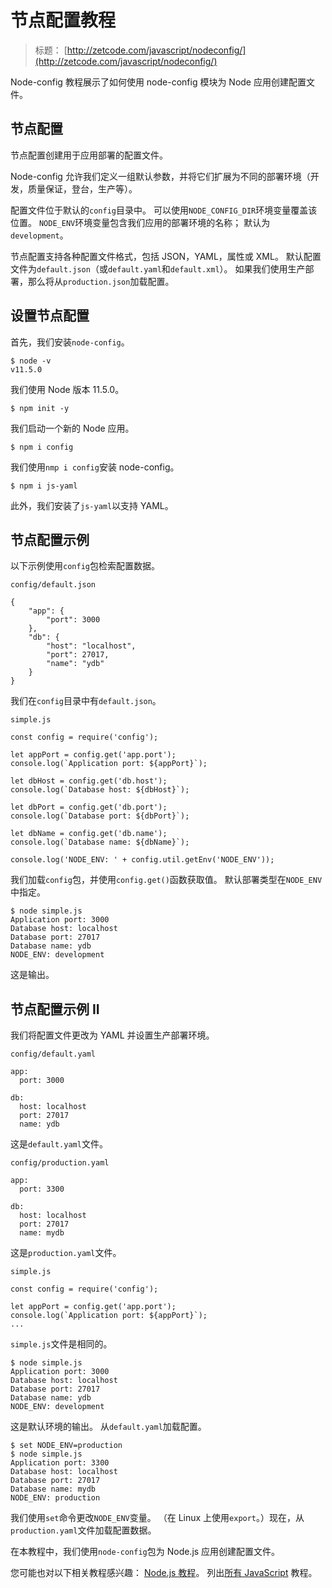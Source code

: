 # 节点配置教程

> 标题： [http://zetcode.com/javascript/nodeconfig/](http://zetcode.com/javascript/nodeconfig/)

Node-config 教程展示了如何使用 node-config 模块为 Node 应用创建配置文件。

## 节点配置

节点配置创建用于应用部署的配置文件。

Node-config 允许我们定义一组默认参数，并将它们扩展为不同的部署环境（开发，质量保证，登台，生产等）。

配置文件位于默认的`config`目录中。 可以使用`NODE_CONFIG_DIR`环境变量覆盖该位置。 `NODE_ENV`环境变量包含我们应用的部署环境的名称； 默认为`development`。

节点配置支持各种配置文件格式，包括 JSON，YAML，属性或 XML。 默认配置文件为`default.json`（或`default.yaml`和`default.xml`）。 如果我们使用生产部署，那么将从`production.json`加载配置。

## 设置节点配置

首先，我们安装`node-config`。

```
$ node -v
v11.5.0

```

我们使用 Node 版本 11.5.0。

```
$ npm init -y

```

我们启动一个新的 Node 应用。

```
$ npm i config

```

我们使用`nmp i config`安装 node-config。

```
$ npm i js-yaml

```

此外，我们安装了`js-yaml`以支持 YAML。

## 节点配置示例

以下示例使用`config`包检索配置数据。

`config/default.json`

```
{
    "app": {
        "port": 3000
    },
    "db": {
        "host": "localhost",
        "port": 27017,
        "name": "ydb"
    }
}

```

我们在`config`目录中有`default.json`。

`simple.js`

```
const config = require('config');

let appPort = config.get('app.port');
console.log(`Application port: ${appPort}`);

let dbHost = config.get('db.host');
console.log(`Database host: ${dbHost}`);

let dbPort = config.get('db.port');
console.log(`Database port: ${dbPort}`);

let dbName = config.get('db.name');
console.log(`Database name: ${dbName}`);

console.log('NODE_ENV: ' + config.util.getEnv('NODE_ENV'));

```

我们加载`config`包，并使用`config.get()`函数获取值。 默认部署类型在`NODE_ENV`中指定。

```
$ node simple.js
Application port: 3000
Database host: localhost
Database port: 27017
Database name: ydb
NODE_ENV: development

```

这是输出。

## 节点配置示例 II

我们将配置文件更改为 YAML 并设置生产部署环境。

`config/default.yaml`

```
app:
  port: 3000

db: 
  host: localhost
  port: 27017
  name: ydb

```

这是`default.yaml`文件。

`config/production.yaml`

```
app:
  port: 3300

db: 
  host: localhost
  port: 27017
  name: mydb

```

这是`production.yaml`文件。

`simple.js`

```
const config = require('config');

let appPort = config.get('app.port');
console.log(`Application port: ${appPort}`);
...

```

`simple.js`文件是相同的。

```
$ node simple.js
Application port: 3000
Database host: localhost
Database port: 27017
Database name: ydb
NODE_ENV: development

```

这是默认环境的输出。 从`default.yaml`加载配置。

```
$ set NODE_ENV=production
$ node simple.js
Application port: 3300
Database host: localhost
Database port: 27017
Database name: mydb
NODE_ENV: production

```

我们使用`set`命令更改`NODE_ENV`变量。 （在 Linux 上使用`export`。）现在，从`production.yaml`文件加载配置数据。

在本教程中，我们使用`node-config`包为 Node.js 应用创建配置文件。

您可能也对以下相关教程感兴趣： [Node.js 教程](/javascript/nodejs/)。 列出[所有 JavaScript](/all/#js) 教程。